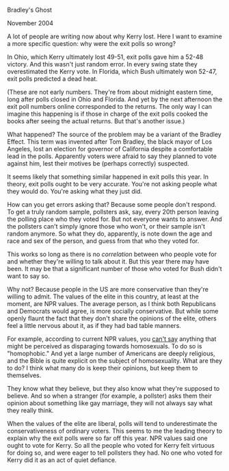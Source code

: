Bradley's Ghost

November 2004  
  

A lot of people are writing now about 
why Kerry lost. Here I want to
examine a more specific question: why were the exit polls so 
wrong?  
  
In Ohio, which Kerry ultimately
lost 49-51, exit polls gave him a 52-48 victory. And this wasn't just
random error. In every swing state they overestimated the Kerry vote.
In Florida, which Bush ultimately won 52-47, exit polls predicted
a dead heat.  
  
(These are not early numbers. They're from about midnight eastern time, 
long after polls closed in Ohio and Florida. And yet by the
next afternoon the exit poll numbers online corresponded to the returns. 
The only way I can imagine this happening is if those in
charge of the exit polls cooked the books after seeing the actual
returns. But that's another issue.)  
  
What happened? The source of the problem may be a variant of
the Bradley Effect. 
This term
was invented after Tom Bradley, the black mayor of Los Angeles, 
lost an election for governor of California despite a comfortable
lead in the polls. Apparently voters were afraid to say 
they planned to vote against him, lest their motives be
(perhaps correctly) suspected.  
  
It seems likely that something similar happened in exit polls this year.
In theory, exit polls ought to be very accurate. 
You're not asking people what they would do. You're
asking what they just did.  
  
How can you get errors asking that? Because some people don't
respond. To get a truly random sample, pollsters ask, say, every
20th person leaving the polling place who they voted for. But not
everyone wants to answer. And the pollsters can't simply ignore
those who won't, or their sample isn't random anymore. So what
they do, apparently, is note down the age and race and sex of the
person, and guess from that who they voted for.  
  
This works so long as there is no *correlation* between who people
vote for and whether they're willing to talk about it. But this
year there may have been. It may be that a significant number of 
those who voted for
Bush didn't want to say so.  
  
Why not? Because people in the US are more conservative than they're
willing to admit. The values of the elite in this country, at least
at the moment, are NPR values. The average person, as I think both
Republicans and Democrats would agree, is more socially conservative. 
But while some openly flaunt the fact that they don't share the
opinions of the elite, others feel a little nervous about it, as 
if they had bad table manners.  
  
For example, according to current NPR values, you 
[can't say](say.html) anything that might be 
perceived as disparaging towards homosexuals. To do 
so is "homophobic." And yet a large number of Americans are deeply
religious, and the Bible is quite explicit on the subject of
homosexuality. What are they to do? I think what many do is keep 
their opinions, but keep them to themselves.  
  
They know what they believe, but they also know what they're supposed
to believe.
And so when a stranger (for example, a pollster) asks
them their opinion about something like gay marriage, they will not
always say what they really think.  
  
When the values of the elite are liberal, polls will tend to
underestimate the conservativeness of ordinary voters. This seems
to me the leading theory to explain why the exit polls were so 
far off this year. NPR values 
said one ought to vote for Kerry. So all the people who voted for
Kerry felt virtuous for doing so, and were eager to tell pollsters
they had. No one who voted for Kerry did it as an act of quiet
defiance.  
  
  
  
  
